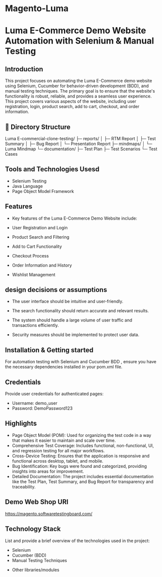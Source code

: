 # Magento-Luma
# Luma E-Commerce Demo Website Automation with Selenium & Manual Testing

## Introduction
This project focuses on automating the Luma E-Commerce demo website using Selenium, Cucumber for behavior-driven development (BDD), and manual testing techniques. The primary goal is to ensure that the website's functionality is robust, reliable, and provides a seamless user experience. This project covers various aspects of the website, including user registration, login, product search, add to cart, checkout, and order information.


## 📂 Directory Structure
Luma E-commercial-clone-testing/
├─ reports/
│  ├─ RTM Report
│  ├─ Test Summary
│  ├─ Bug Report
│  └─ Presentation Report
├─ mindmaps/
│  └─ Luma Mindmap
└─ documentation/
   ├─ Test Plan
   ├─ Test Scenarios
   └─ Test Cases

## Tools and Technologies Usesd 
* Selenium Testing 
* Java Language 
* Page Object Model Framework 


## Features
* Key features of the Luma E-Commerce Demo Website include:

* User Registration and Login

* Product Search and Filtering

* Add to Cart Functionality

* Checkout Process

* Order Information and History

* Wishlist Management

## design decisions or assumptions

* The user interface should be intuitive and user-friendly.

* The search functionality should return accurate and relevant results.

* The system should handle a large volume of user traffic and transactions efficiently.

* Security measures should be implemented to protect user data.

## Installation & Getting started
For automation testing with Selenium and Cucumber BDD , ensure you have the necessary dependencies installed in your pom.xml file.
## Credentials
Provide user credentials for authenticated pages:

* Username: demo_user
* Password: DemoPassword123

## Highlights 
* Page Object Model (POM): Used for organizing the test code in a way that makes it easier to maintain and scale over time.
* Comprehensive Test Coverage: Includes functional, non-functional, UI, and regression testing for all major workflows.
* Cross-Device Testing: Ensures that the application is responsive and functional across desktop, tablet, and mobile.
* Bug Identification: Key bugs were found and categorized, providing insights into areas for improvement.
* Detailed Documentation: The project includes essential documentation like the Test Plan, Test Summary, and Bug Report for transparency and traceability.

##  Demo Web Shop URl 
https://magento.softwaretestingboard.com/

## Technology Stack
List and provide a brief overview of the technologies used in the project:

* Selenium
* Cucumber (BDD)
* Manual Testing Techniques

- Other libraries/modules
